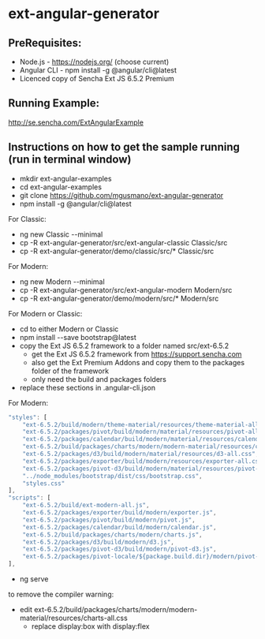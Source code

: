 # ext-angular-generator

## PreRequisites:

* Node.js - https://nodejs.org/  (choose current)
* Angular CLI - npm install -g @angular/cli@latest
* Licenced copy of Sencha Ext JS 6.5.2 Premium

## Running Example:

http://se.sencha.com/ExtAngularExample

## Instructions on how to get the sample running (run in terminal window)

* mkdir ext-angular-examples
* cd ext-angular-examples
* git clone https://github.com/mgusmano/ext-angular-generator
* npm install -g @angular/cli@latest

For Classic:
* ng new Classic --minimal
* cp -R ext-angular-generator/src/ext-angular-classic Classic/src
* cp -R ext-angular-generator/demo/classic/src/* Classic/src

For Modern:
* ng new Modern --minimal
* cp -R ext-angular-generator/src/ext-angular-modern Modern/src
* cp -R ext-angular-generator/demo/modern/src/* Modern/src

For Modern or Classic:
* cd to either Modern or Classic
* npm install --save bootstrap@latest
* copy the Ext JS 6.5.2 framework to a folder named src/ext-6.5.2
	- get the Ext JS 6.5.2 framework from https://support.sencha.com
	- also get the Ext Premium Addons and copy them to the packages folder of the framework
	- only need the build and packages folders
* replace these sections in .angular-cli.json


For Modern:
```javascript
"styles": [
	"ext-6.5.2/build/modern/theme-material/resources/theme-material-all.css",
	"ext-6.5.2/packages/pivot/build/modern/material/resources/pivot-all.css",
	"ext-6.5.2/packages/calendar/build/modern/material/resources/calendar-all.css",
	"ext-6.5.2/build/packages/charts/modern/modern-material/resources/charts-all.css",
	"ext-6.5.2/packages/d3/build/modern/material/resources/d3-all.css",
	"ext-6.5.2/packages/exporter/build/modern/resources/exporter-all.css",
	"ext-6.5.2/packages/pivot-d3/build/modern/material/resources/pivot-d3-all.css",
	"../node_modules/bootstrap/dist/css/bootstrap.css",
	"styles.css"
],
"scripts": [
	"ext-6.5.2/build/ext-modern-all.js",
	"ext-6.5.2/packages/exporter/build/modern/exporter.js",
	"ext-6.5.2/packages/pivot/build/modern/pivot.js",
	"ext-6.5.2/packages/calendar/build/modern/calendar.js",
	"ext-6.5.2/build/packages/charts/modern/charts.js",
	"ext-6.5.2/packages/d3/build/modern/d3.js",
	"ext-6.5.2/packages/pivot-d3/build/modern/pivot-d3.js",
	"ext-6.5.2/packages/pivot-locale/${package.build.dir}/modern/pivot-locale-en.js"
],
```
* ng serve

to remove the compiler warning:
* edit ext-6.5.2/build/packages/charts/modern/modern-material/resources/charts-all.css
	- replace  display:box  with  display:flex
